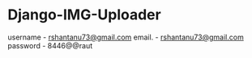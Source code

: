 # Django-IMG-Uploader

username - rshantanu73@gmail.com
email. - rshantanu73@gmail.com
password - 8446@@raut
